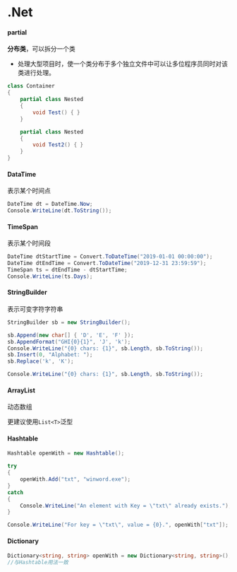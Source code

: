 # .Net

#### partial

**分布类**，可以拆分一个类

- 处理大型项目时，使一个类分布于多个独立文件中可以让多位程序员同时对该类进行处理。

```C#
class Container
{
    partial class Nested
    {
        void Test() { }
    }

    partial class Nested
    {
        void Test2() { }
    }
}
```

#### DataTime

表示某个时间点

```c#
DateTime dt = DateTime.Now;
Console.WriteLine(dt.ToString());
```

#### TimeSpan

表示某个时间段

```c#
DateTime dtStartTime = Convert.ToDateTime("2019-01-01 00:00:00");
DateTime dtEndTime = Convert.ToDateTime("2019-12-31 23:59:59");
TimeSpan ts = dtEndTime - dtStartTime;
Console.WriteLine(ts.Days);
```

#### StringBuilder

表示可变字符字符串

```c#
StringBuilder sb = new StringBuilder();

sb.Append(new char[] { 'D', 'E', 'F' });
sb.AppendFormat("GHI{0}{1}", 'J', 'k');
Console.WriteLine("{0} chars: {1}", sb.Length, sb.ToString());
sb.Insert(0, "Alphabet: ");
sb.Replace('k', 'K');

Console.WriteLine("{0} chars: {1}", sb.Length, sb.ToString());
```

#### ArrayList

动态数组

更建议使用`List<T>`泛型

#### Hashtable

```c#
Hashtable openWith = new Hashtable();

try
{
    openWith.Add("txt", "winword.exe");
}
catch
{
    Console.WriteLine("An element with Key = \"txt\" already exists.");
}

Console.WriteLine("For key = \"txt\", value = {0}.", openWith["txt"]);
```



#### Dictionary

```c#
Dictionary<string, string> openWith = new Dictionary<string, string>();
//与Hashtable用法一致
```



